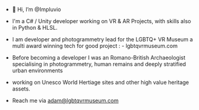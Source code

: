 - 👋 Hi, I’m @Impluvio
- I'm a C# / Unity developer working on VR & AR Projects, with skills also in Python & HLSL. 
- I am developer and photogrammetry lead for the LGBTQ+ VR Museum a multi award winning tech for good project : - lgbtqvrmuseum.com
- Before becoming a developer I was an Romano-British Archaeologist specialising in photogrammetry, human remains and deeply stratified urban environments
- working on Unesco World Hertiage sites and other high value heritage assets.

- Reach me via adam@lgbtqvrmuseum.com

<!---
Impluvio/Impluvio is a ✨ special ✨ repository because its `README.md` (this file) appears on your GitHub profile.
You can click the Preview link to take a look at your changes.
--->
